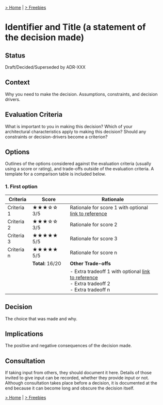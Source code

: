 [> Home](README.md) | [> Freebies](freebies.md)

# Identifier and Title (a statement of the decision made)

## Status
Draft/Decided/Superseded by ADR-XXX

## Context
Why you need to make the decision. Assumptions, constraints, and decision drivers.

## Evaluation Criteria
What is important to you in making this decision?
Which of your architectural characteristics apply to making this decision?
Should any constraints or decision-drivers become a criterion?

## Options
Outlines of the options considered against the evaluation criteria (usually using a
score or rating), and trade-offs outside of the evaluation criteria. A template for a comparison table is included below.

### 1. First option

| Criteria   | Score            | Rationale                                                                                                                       |
| ---------- | ---------------- | ------------------------------------------------------------------------------------------------------------------------------- |
| Criteria 1 | ★★★☆☆ 3/5        | Rationale for score 1 with optional [link to reference](https://link-to-reference)                                              |
| Criteria 2 | ★★★☆☆ 3/5        | Rationale for score 2                                                                                                           |
| Criteria 3 | ★★★★★ 5/5        | Rationale for score 3                                                                                                           |
| Criteria n | ★★★★★ 5/5        | Rationale for score n                                                                                                           |
|            | **Total:** 16/20 | **Other Trade-offs**                                                                                                            |
|            |                  | - Extra tradeoff 1 with optional [link to reference](https://link-to-reference) <br/>- Extra tradeoff 2 <br/>- Extra tradeoff n |

## Decision
The choice that was made and why.

## Implications
The positive and negative consequences of the decision made.

## Consultation
If taking input from others, they should document it here. Details of those invited
to give input can be recorded, whether they provide input or not. Although consultation
takes place before a decision, it is documented at the end because it can become
long and obscure the decision itself.

[> Home](README.md) | [> Freebies](freebies.md)